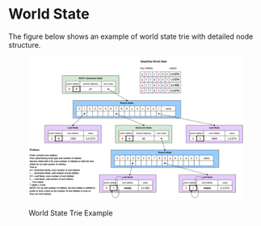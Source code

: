 # World State

The figure below shows an example of world state trie with detailed node structure.

<figure><img src="../.gitbook/assets/system_architecture-world state.drawio(3).png" alt=""><figcaption><p>World State Trie Example</p></figcaption></figure>
